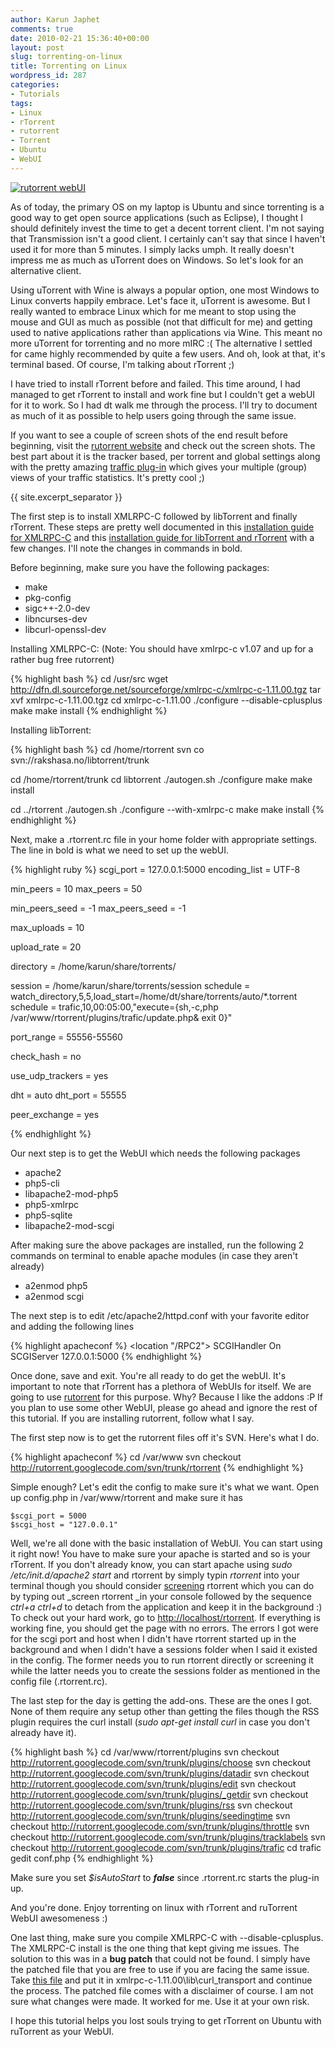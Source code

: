 ```yaml
---
author: Karun Japhet
comments: true
date: 2010-02-21 15:36:40+00:00
layout: post
slug: torrenting-on-linux
title: Torrenting on Linux
wordpress_id: 287
categories:
- Tutorials
tags:
- Linux
- rTorrent
- rutorrent
- Torrent
- Ubuntu
- WebUI
---
```


[![rutorrent webUI](https://raw.githubusercontent.com/wiki/Novik/ruTorrent/images/scr1_big.jpg)](https://raw.githubusercontent.com/wiki/Novik/ruTorrent/images/scr1_big.jpg)

As of today, the primary OS on my laptop is Ubuntu and since torrenting is a good way to get open source applications (such as Eclipse), I thought I should definitely invest the time to get a decent torrent client. I'm not saying that Transmission isn't a good client. I certainly can't say that since I haven't used it for more than 5 minutes. I simply lacks umph. It really doesn't impress me as much as uTorrent does on Windows. So let's look for an alternative client.

Using uTorrent with Wine is always a popular option, one most Windows to Linux converts happily embrace. Let's face it, uTorrent is awesome. But I really wanted to embrace Linux which for me meant to stop using the mouse and GUI as much as possible (not that difficult for me) and getting used to native applications rather than applications via Wine. This meant no more uTorrent for torrenting and no more mIRC :( The alternative I settled for came highly recommended by quite a few users. And oh, look at that, it's terminal based. Of course, I'm talking about rTorrent ;)

I have tried to install rTorrent before and failed. This time around, I had managed to get rTorrent to install and work fine but I couldn't get a webUI for it to work. So I had dt walk me through the process. I'll try to document as much of it as possible to help users going through the same issue.

If you want to see a couple of screen shots of the end result before beginning, visit the [rutorrent website](http://code.google.com/p/rutorrent/) and check out the screen shots. The best part about it is the tracker based, per torrent and global settings along with the pretty amazing [traffic plug-in](http://rutorrent.googlecode.com/svn/wiki/assets/images/scr1_big.jpg) which gives your multiple (group) views of your traffic statistics. It's pretty cool ;)

{{ site.excerpt_separator }}

The first step is to install XMLRPC-C followed by libTorrent and finally rTorrent. These steps are pretty well documented in this [installation guide for XMLRPC-C](http://rtwi.jmk.hu/wiki/InstallationGuide#preparing) and this [installation guide for libTorrent and rTorrent](http://libtorrent.rakshasa.no/wiki/Install) with a few changes. I'll note the changes in commands in bold.

Before beginning, make sure you have the following packages:

* make
* pkg-config
* sigc++-2.0-dev
* libncurses-dev
* libcurl-openssl-dev

Installing XMLRPC-C: (Note: You should have xmlrpc-c v1.07 and up for a rather bug free rutorrent)

{% highlight bash %}
  cd /usr/src
  wget http://dfn.dl.sourceforge.net/sourceforge/xmlrpc-c/xmlrpc-c-1.11.00.tgz
  tar xvf xmlrpc-c-1.11.00.tgz
  cd xmlrpc-c-1.11.00
  ./configure --disable-cplusplus
  make
  make install
{% endhighlight %}

Installing libTorrent:

{% highlight bash %}
cd /home/rtorrent
svn co svn://rakshasa.no/libtorrent/trunk

cd /home/rtorrent/trunk
cd libtorrent
./autogen.sh
./configure
make
make install

cd ../rtorrent
./autogen.sh
./configure --with-xmlrpc-c
make
make install
{% endhighlight %}

Next, make a .rtorrent.rc file in your home folder with appropriate settings. The line in bold is what we need to set up the webUI.

{% highlight ruby %}
scgi_port = 127.0.0.1:5000
encoding_list = UTF-8

min_peers = 10
max_peers = 50

min_peers_seed = -1
max_peers_seed = -1

max_uploads = 10

upload_rate = 20

directory = /home/karun/share/torrents/

session = /home/karun/share/torrents/session
schedule = watch_directory,5,5,load_start=/home/dt/share/torrents/auto/*.torrent
schedule = trafic,10,00:05:00,"execute={sh,-c,php /var/www/rtorrent/plugins/trafic/update.php& exit 0}"

port_range = 55556-55560

check_hash = no

use_udp_trackers = yes

dht = auto
dht_port = 55555

peer_exchange = yes

{% endhighlight %}

Our next step is to get the WebUI which needs the following packages
  * apache2
  * php5-cli
  * libapache2-mod-php5
  * php5-xmlrpc
  * php5-sqlite
  * libapache2-mod-scgi

After making sure the above packages are installed, run the following 2 commands on terminal to enable apache modules (in case they aren't already)

  * a2enmod php5
  * a2enmod scgi

The next step is to edit /etc/apache2/httpd.conf with your favorite editor and adding the following lines

{% highlight apacheconf %}
<location "/RPC2">
SCGIHandler On
SCGIServer 127.0.0.1:5000
</location>
{% endhighlight %}

Once done, save and exit. You're all ready to do get the webUI. It's important to note that rTorrent has a plethora of WebUIs for itself. We are going to use [rutorrent](http://code.google.com/p/rutorrent/) for this purpose. Why? Because I like the addons :P If you plan to use some other WebUI, please go ahead and ignore the rest of this tutorial. If you are installing rutorrent, follow what I say.

The first step now is to get the rutorrent files off it's SVN. Here's what I do.


{% highlight apacheconf %}
cd /var/www
svn checkout http://rutorrent.googlecode.com/svn/trunk/rtorrent
{% endhighlight %}


Simple enough? Let's edit the config to make sure it's what we want. Open up config.php in /var/www/rtorrent and make sure it has

```
$scgi_port = 5000
$scgi_host = "127.0.0.1"
```

Well, we're all done with the basic installation of WebUI. You can start using it right now! You have to make sure your apache is started and so is your rTorrent. If you don't already know, you can start apache using _sudo /etc/init.d/apache2 start_ and rtorrent by simply typin _rtorrent_ into your terminal though you should consider [screening](http://ubuntu-tutorials.com/2007/05/04/command-line-multitasking-with-screen/) rtorrent which you can do by typing out _screen rtorrent _in your console followed by the sequence _ctrl+a ctrl+d_ to detach from the application and keep it in the background :) To check out your hard work, go to [http://localhost/rtorrent](http://localhost/rtorrent). If everything is working fine, you should get the page with no errors. The errors I got were for the scgi port and host when I didn't have rtorrent started up in the background and when I didn't have a sessions folder when I said it existed in the config. The former needs you to run rtorrent directly or screening it while the latter needs you to create the sessions folder as mentioned in the config file (.rtorrent.rc).

The last step for the day is getting the add-ons. These are the ones I got. None of them require any setup other than getting the files though the RSS plugin requires the curl install (_sudo apt-get install curl_ in case you don't already have it).

{% highlight bash %}
cd /var/www/rtorrent/plugins
svn checkout http://rutorrent.googlecode.com/svn/trunk/plugins/choose
svn checkout http://rutorrent.googlecode.com/svn/trunk/plugins/datadir
svn checkout http://rutorrent.googlecode.com/svn/trunk/plugins/edit
svn checkout http://rutorrent.googlecode.com/svn/trunk/plugins/_getdir
svn checkout http://rutorrent.googlecode.com/svn/trunk/plugins/rss
svn checkout http://rutorrent.googlecode.com/svn/trunk/plugins/seedingtime
svn checkout http://rutorrent.googlecode.com/svn/trunk/plugins/throttle
svn checkout http://rutorrent.googlecode.com/svn/trunk/plugins/tracklabels
svn checkout http://rutorrent.googlecode.com/svn/trunk/plugins/trafic
cd trafic
gedit conf.php
{% endhighlight %}

Make sure you set _$isAutoStart_ to _**false**_ since .rtorrent.rc starts the plug-in up.

And you're done. Enjoy torrenting on linux with rTorrent and ruTorrent WebUI awesomeness :)

One last thing, make sure you compile XMLRPC-C with --disable-cplusplus. The XMLRPC-C install is the one thing that kept giving me issues. The solution to this was in a **bug patch** that could not be found. I simply have the patched file that you are free to use if you are facing the same issue. Take [this file](karunab.com/wp-content/uploads/2010/02/xmlrpc_curl_transport.c) and put it in xmlrpc-c-1.11.00\lib\curl_transport and continue the process. The patched file comes with a disclaimer of course. I am not sure what changes were made. It worked for me. Use it at your own risk.

I hope this tutorial helps you lost souls trying to get rTorrent on Ubuntu with ruTorrent as your WebUI.
